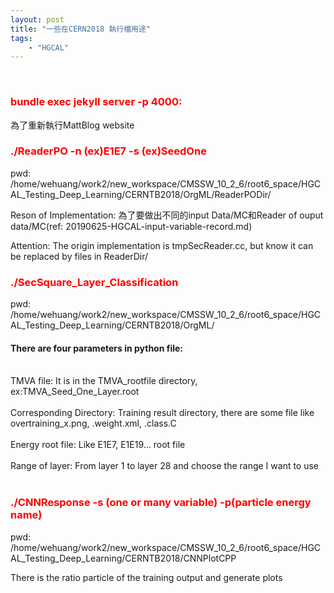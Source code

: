 ```yaml
---
layout: post
title: "一些在CERN2018 執行檔用途"
tags:
    - "HGCAL"
---
```

<br/>

<h3><span style="color:#ff0000">bundle exec jekyll server -p 4000:</span></h3>
為了重新執行MattBlog website


<h3><span style="color:#ff0000">./ReaderPO -n (ex)E1E7 -s (ex)SeedOne</span></h3>
pwd: /home/wehuang/work2/new_workspace/CMSSW_10_2_6/root6_space/HGCAL_Testing_Deep_Learning/CERNTB2018/OrgML/ReaderPODir/

Reson of Implementation: 為了要做出不同的input Data/MC和Reader of ouput data/MC(ref: 20190625-HGCAL-input-variable-record.md)

Attention: The origin implementation is <span style="#ffff00">tmpSecReader.cc</span>, but know it can be replaced by files in ReaderDir/

<h3><span style="color:#ff0000">./SecSquare_Layer_Classification</span></h3>

pwd: /home/wehuang/work2/new_workspace/CMSSW_10_2_6/root6_space/HGCAL_Testing_Deep_Learning/CERNTB2018/OrgML/

<h4>There are four parameters in python file:</h4><br/>
TMVA file: It is in the TMVA_rootfile directory, ex:TMVA_Seed_One_Layer.root 
<br/>
<br/>
Corresponding Directory: Training result directory, there are some file like overtraining_x.png, .weight.xml, .class.C
<br/>
<br/>
Energy root file: Like E1E7, E1E19... root file
<br/>
<br/>
Range of layer: From layer 1 to layer 28 and choose the range I want to use 
<br/>
<br/>

<h3><span style="color:#ff0000">./CNNResponse -s (one or many variable)  -p(particle energy name)</span></h3>
pwd:
/home/wehuang/work2/new_workspace/CMSSW_10_2_6/root6_space/HGCAL_Testing_Deep_Learning/CERNTB2018/CNNPlotCPP

There is the ratio particle of the training output and generate plots

